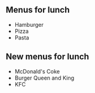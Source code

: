 ## Menus for lunch

- Hamburger
- Pizza
- Pasta

## New menus for lunch

- McDonald's Coke
- Burger Queen and King
- KFC
